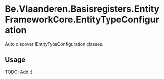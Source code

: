 # Be.Vlaanderen.Basisregisters.EntityFrameworkCore.EntityTypeConfiguration

Auto discover IEntityTypeConfiguration classes.

## Usage

TODO: Add :)

